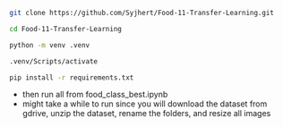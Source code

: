 ```bash
git clone https://github.com/Syjhert/Food-11-Transfer-Learning.git
```
```bash
cd Food-11-Transfer-Learning
```
```bash
python -m venv .venv
```
```bash
.venv/Scripts/activate
```
```bash
pip install -r requirements.txt
```

- then run all from food_class_best.ipynb
- might take a while to run since you will download the dataset from gdrive, unzip the dataset, rename the folders, and resize all images
